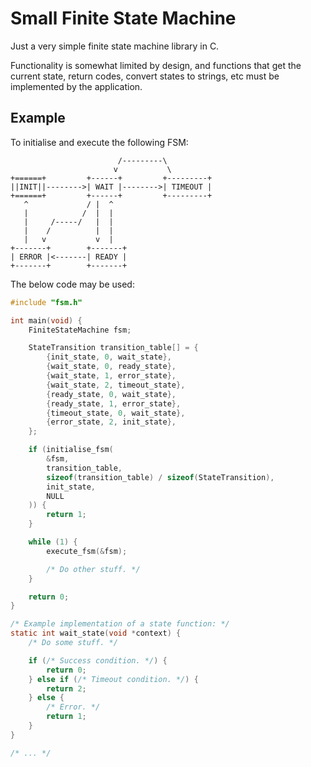 # Small Finite State Machine
Just a very simple finite state machine library in C.

Functionality is somewhat limited by design, and functions that get the current state, return codes, convert states to strings, etc must be implemented by the application.

## Example
To initialise and execute the following FSM:
```
                        /---------\
                       v           \
+======+         +------+         +---------+
||INIT||-------->| WAIT |-------->| TIMEOUT |
+======+         +------+         +---------+
   ^             / |  ^
   |            /  |  |
   |     /-----/   |  |
   |    /          |  |
   |   v           v  |
+-------+        +-------+
| ERROR |<-------| READY |
+-------+        +-------+
```

The below code may be used:
```c
#include "fsm.h"

int main(void) {
    FiniteStateMachine fsm;

    StateTransition transition_table[] = {
        {init_state, 0, wait_state},
        {wait_state, 0, ready_state},
        {wait_state, 1, error_state},
        {wait_state, 2, timeout_state},
        {ready_state, 0, wait_state},
        {ready_state, 1, error_state},
        {timeout_state, 0, wait_state},
        {error_state, 2, init_state},
    };

    if (initialise_fsm(
        &fsm,
        transition_table,
        sizeof(transition_table) / sizeof(StateTransition),
        init_state,
        NULL
    )) {
        return 1;
    }

    while (1) {
        execute_fsm(&fsm);

        /* Do other stuff. */
    }

    return 0;
}

/* Example implementation of a state function: */
static int wait_state(void *context) {
    /* Do some stuff. */

    if (/* Success condition. */) {
        return 0;
    } else if (/* Timeout condition. */) {
        return 2;
    } else {
        /* Error. */
        return 1;
    }
}

/* ... */
```
